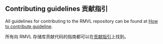 ## Contributing guidelines 贡献指引

All guidelines for contributing to the RMVL repository can be found at [How to contribute guideline](https://github.com/cv-rmvl/rmvl/wiki/How_to_contribute).

所有向 RMVL 存储库贡献代码的指南都可以在[贡献指引](https://github.com/cv-rmvl/rmvl/wiki/How_to_contribute)上找到。
